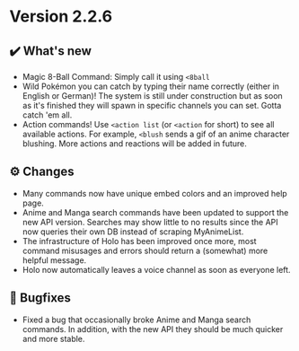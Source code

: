 # Version 2.2.6

## ✔️ What's new

- Magic 8-Ball Command: Simply call it using `<8ball`
- Wild Pokémon you can catch by typing their name correctly (either in English or German)! The system is still under construction but as soon as it's finished they will spawn in specific channels you can set. Gotta catch 'em all.
- Action commands! Use `<action list` (or `<action` for short) to see all available actions. For example, `<blush` sends a gif of an anime character blushing. More actions and reactions will be added in future.

## ⚙️ Changes

- Many commands now have unique embed colors and an improved help page.
- Anime and Manga search commands have been updated to support the new API version. Searches may show little to no results since the API now queries their own DB instead of scraping MyAnimeList.
- The infrastructure of Holo has been improved once more, most command misusages and errors should return a (somewhat) more helpful message.
- Holo now automatically leaves a voice channel as soon as everyone left.

## 🐜 Bugfixes

- Fixed a bug that occasionally broke Anime and Manga search commands. In addition, with the new API they should be much quicker and more stable.
